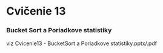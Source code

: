 # Cvičenie 13
### Bucket Sort a Poriadkove statistiky
viz Cvicenie13 - BucketSort a Poriadkove statistiky.pptx/.pdf
